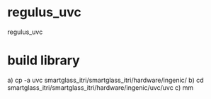 # regulus_uvc
regulus_uvc

# build library
a) cp -a uvc smartglass_itri/smartglass_itri/hardware/ingenic/
b) cd smartglass_itri/smartglass_itri/hardware/ingenic/uvc/uvc
c) mm
